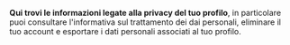 **Qui trovi le informazioni legate alla privacy del tuo profilo**, in particolare puoi consultare l'informativa sul trattamento dei dai personali, eliminare il tuo account e esportare i dati personali associati al tuo profilo. 
